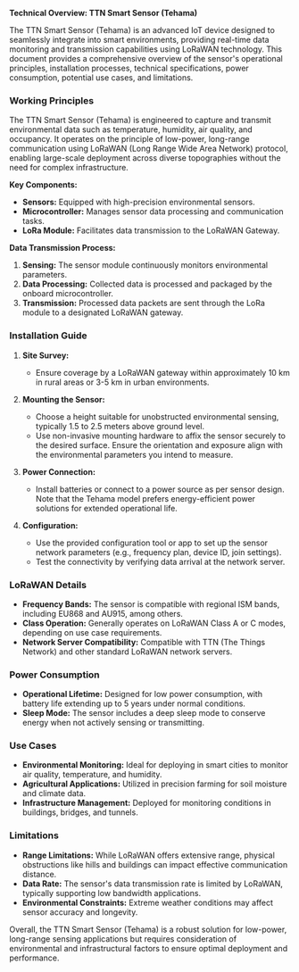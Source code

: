 **Technical Overview: TTN Smart Sensor (Tehama)**

The TTN Smart Sensor (Tehama) is an advanced IoT device designed to seamlessly integrate into smart environments, providing real-time data monitoring and transmission capabilities using LoRaWAN technology. This document provides a comprehensive overview of the sensor's operational principles, installation processes, technical specifications, power consumption, potential use cases, and limitations.

### Working Principles

The TTN Smart Sensor (Tehama) is engineered to capture and transmit environmental data such as temperature, humidity, air quality, and occupancy. It operates on the principle of low-power, long-range communication using LoRaWAN (Long Range Wide Area Network) protocol, enabling large-scale deployment across diverse topographies without the need for complex infrastructure.

**Key Components:**
- **Sensors:** Equipped with high-precision environmental sensors.
- **Microcontroller:** Manages sensor data processing and communication tasks.
- **LoRa Module:** Facilitates data transmission to the LoRaWAN Gateway.

**Data Transmission Process:**
1. **Sensing:** The sensor module continuously monitors environmental parameters.
2. **Data Processing:** Collected data is processed and packaged by the onboard microcontroller.
3. **Transmission:** Processed data packets are sent through the LoRa module to a designated LoRaWAN gateway.

### Installation Guide

1. **Site Survey:**
   - Ensure coverage by a LoRaWAN gateway within approximately 10 km in rural areas or 3-5 km in urban environments.

2. **Mounting the Sensor:**
   - Choose a height suitable for unobstructed environmental sensing, typically 1.5 to 2.5 meters above ground level.
   - Use non-invasive mounting hardware to affix the sensor securely to the desired surface. Ensure the orientation and exposure align with the environmental parameters you intend to measure.

3. **Power Connection:**
   - Install batteries or connect to a power source as per sensor design. Note that the Tehama model prefers energy-efficient power solutions for extended operational life.

4. **Configuration:**
   - Use the provided configuration tool or app to set up the sensor network parameters (e.g., frequency plan, device ID, join settings).
   - Test the connectivity by verifying data arrival at the network server.

### LoRaWAN Details

- **Frequency Bands:** The sensor is compatible with regional ISM bands, including EU868 and AU915, among others.
- **Class Operation:** Generally operates on LoRaWAN Class A or C modes, depending on use case requirements.
- **Network Server Compatibility:** Compatible with TTN (The Things Network) and other standard LoRaWAN network servers.

### Power Consumption

- **Operational Lifetime:** Designed for low power consumption, with battery life extending up to 5 years under normal conditions.
- **Sleep Mode:** The sensor includes a deep sleep mode to conserve energy when not actively sensing or transmitting.

### Use Cases

- **Environmental Monitoring:** Ideal for deploying in smart cities to monitor air quality, temperature, and humidity.
- **Agricultural Applications:** Utilized in precision farming for soil moisture and climate data.
- **Infrastructure Management:** Deployed for monitoring conditions in buildings, bridges, and tunnels.

### Limitations

- **Range Limitations:** While LoRaWAN offers extensive range, physical obstructions like hills and buildings can impact effective communication distance.
- **Data Rate:** The sensor's data transmission rate is limited by LoRaWAN, typically supporting low bandwidth applications.
- **Environmental Constraints:** Extreme weather conditions may affect sensor accuracy and longevity.

Overall, the TTN Smart Sensor (Tehama) is a robust solution for low-power, long-range sensing applications but requires consideration of environmental and infrastructural factors to ensure optimal deployment and performance.